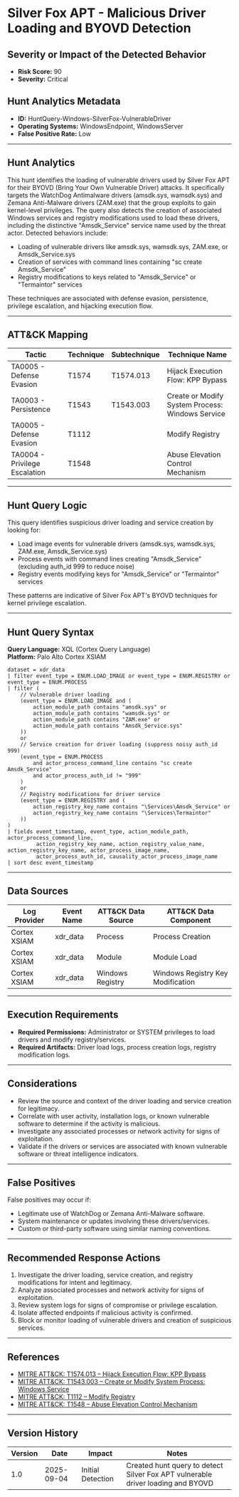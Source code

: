 # Silver Fox APT - Malicious Driver Loading and BYOVD Detection

## Severity or Impact of the Detected Behavior
- **Risk Score:** 90
- **Severity:** Critical

## Hunt Analytics Metadata

- **ID:** HuntQuery-Windows-SilverFox-VulnerableDriver
- **Operating Systems:** WindowsEndpoint, WindowsServer
- **False Positive Rate:** Low

---

## Hunt Analytics

This hunt identifies the loading of vulnerable drivers used by Silver Fox APT for their BYOVD (Bring Your Own Vulnerable Driver) attacks. It specifically targets the WatchDog Antimalware drivers (amsdk.sys, wamsdk.sys) and Zemana Anti-Malware drivers (ZAM.exe) that the group exploits to gain kernel-level privileges. The query also detects the creation of associated Windows services and registry modifications used to load these drivers, including the distinctive "Amsdk_Service" service name used by the threat actor. Detected behaviors include:

- Loading of vulnerable drivers like amsdk.sys, wamsdk.sys, ZAM.exe, or Amsdk_Service.sys
- Creation of services with command lines containing "sc create Amsdk_Service"
- Registry modifications to keys related to "Amsdk_Service" or "Termaintor" services

These techniques are associated with defense evasion, persistence, privilege escalation, and hijacking execution flow.

---

## ATT&CK Mapping

| Tactic                        | Technique   | Subtechnique | Technique Name                                 |
|------------------------------|-------------|--------------|-----------------------------------------------|
| TA0005 - Defense Evasion     | T1574       | T1574.013    | Hijack Execution Flow: KPP Bypass            |
| TA0003 - Persistence         | T1543       | T1543.003    | Create or Modify System Process: Windows Service |
| TA0005 - Defense Evasion     | T1112       |              | Modify Registry                               |
| TA0004 - Privilege Escalation| T1548       |              | Abuse Elevation Control Mechanism            |

---

## Hunt Query Logic

This query identifies suspicious driver loading and service creation by looking for:

- Load image events for vulnerable drivers (amsdk.sys, wamsdk.sys, ZAM.exe, Amsdk_Service.sys)
- Process events with command lines creating "Amsdk_Service" (excluding auth_id 999 to reduce noise)
- Registry events modifying keys for "Amsdk_Service" or "Termaintor" services

These patterns are indicative of Silver Fox APT's BYOVD techniques for kernel privilege escalation.

---

## Hunt Query Syntax

**Query Language:** XQL (Cortex Query Language)  
**Platform:** Palo Alto Cortex XSIAM

```xql
dataset = xdr_data 
| filter event_type = ENUM.LOAD_IMAGE or event_type = ENUM.REGISTRY or event_type = ENUM.PROCESS 
| filter ( 
    // Vulnerable driver loading 
    (event_type = ENUM.LOAD_IMAGE and ( 
        action_module_path contains "amsdk.sys" or 
        action_module_path contains "wamsdk.sys" or 
        action_module_path contains "ZAM.exe" or 
        action_module_path contains "Amsdk_Service.sys" 
    )) 
    or 
    // Service creation for driver loading (suppress noisy auth_id 999) 
    (event_type = ENUM.PROCESS 
        and actor_process_command_line contains "sc create Amsdk_Service" 
        and actor_process_auth_id != "999" 
    ) 
    or 
    // Registry modifications for driver service 
    (event_type = ENUM.REGISTRY and ( 
        action_registry_key_name contains "\Services\Amsdk_Service" or 
        action_registry_key_name contains "\Services\Termaintor" 
    )) 
) 
| fields event_timestamp, event_type, action_module_path, actor_process_command_line, 
         action_registry_key_name, action_registry_value_name, action_registry_key_name, actor_process_image_name, 
         actor_process_auth_id, causality_actor_process_image_name 
| sort desc event_timestamp 
```

---

## Data Sources

| Log Provider | Event Name       | ATT&CK Data Source  | ATT&CK Data Component  |
|--------------|------------------|---------------------|------------------------|
| Cortex XSIAM|    xdr_data       | Process             | Process Creation       |
| Cortex XSIAM|    xdr_data       | Module             | Module Load            |
| Cortex XSIAM|    xdr_data       | Windows Registry   | Windows Registry Key Modification |

---

## Execution Requirements

- **Required Permissions:** Administrator or SYSTEM privileges to load drivers and modify registry/services.
- **Required Artifacts:** Driver load logs, process creation logs, registry modification logs.

---

## Considerations

- Review the source and context of the driver loading and service creation for legitimacy.
- Correlate with user activity, installation logs, or known vulnerable software to determine if the activity is malicious.
- Investigate any associated processes or network activity for signs of exploitation.
- Validate if the drivers or services are associated with known vulnerable software or threat intelligence indicators.

---

## False Positives

False positives may occur if:

- Legitimate use of WatchDog or Zemana Anti-Malware software.
- System maintenance or updates involving these drivers/services.
- Custom or third-party software using similar naming conventions.

---

## Recommended Response Actions

1. Investigate the driver loading, service creation, and registry modifications for intent and legitimacy.
2. Analyze associated processes and network activity for signs of exploitation.
3. Review system logs for signs of compromise or privilege escalation.
4. Isolate affected endpoints if malicious activity is confirmed.
5. Block or monitor loading of vulnerable drivers and creation of suspicious services.

---

## References

- [MITRE ATT&CK: T1574.013 – Hijack Execution Flow: KPP Bypass](https://attack.mitre.org/techniques/T1574/013/)
- [MITRE ATT&CK: T1543.003 – Create or Modify System Process: Windows Service](https://attack.mitre.org/techniques/T1543/003/)
- [MITRE ATT&CK: T1112 – Modify Registry](https://attack.mitre.org/techniques/T1112/)
- [MITRE ATT&CK: T1548 – Abuse Elevation Control Mechanism](https://attack.mitre.org/techniques/T1548/)

---

## Version History

| Version | Date       | Impact            | Notes                                                                                      |
|---------|------------|-------------------|--------------------------------------------------------------------------------------------|
| 1.0     | 2025-09-04 | Initial Detection | Created hunt query to detect Silver Fox APT vulnerable driver loading and BYOVD          |
